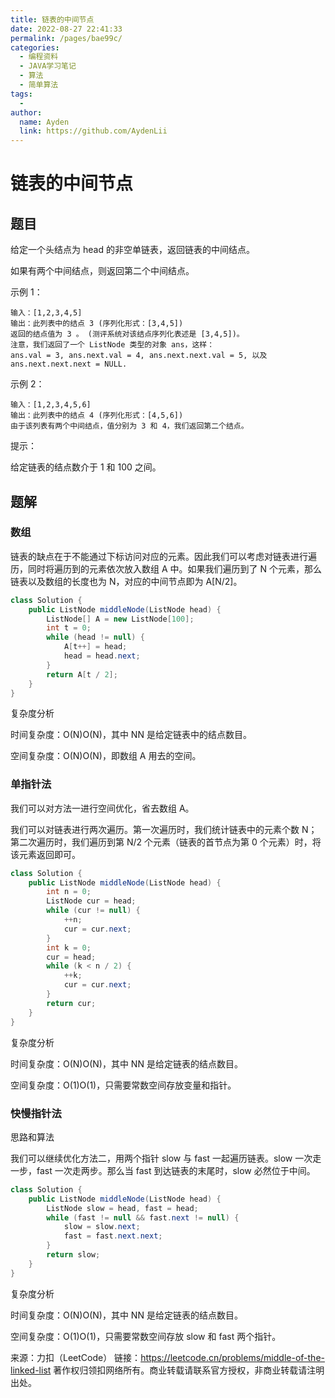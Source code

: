 ```yaml
---
title: 链表的中间节点
date: 2022-08-27 22:41:33
permalink: /pages/bae99c/
categories:
  - 编程资料
  - JAVA学习笔记
  - 算法
  - 简单算法
tags:
  - 
author: 
  name: Ayden
  link: https://github.com/AydenLii
---
```

# 链表的中间节点

## 题目

给定一个头结点为 head 的非空单链表，返回链表的中间结点。

如果有两个中间结点，则返回第二个中间结点。

示例 1：

```
输入：[1,2,3,4,5]
输出：此列表中的结点 3 (序列化形式：[3,4,5])
返回的结点值为 3 。 (测评系统对该结点序列化表述是 [3,4,5])。
注意，我们返回了一个 ListNode 类型的对象 ans，这样：
ans.val = 3, ans.next.val = 4, ans.next.next.val = 5, 以及 ans.next.next.next = NULL.
```

示例 2：

```
输入：[1,2,3,4,5,6]
输出：此列表中的结点 4 (序列化形式：[4,5,6])
由于该列表有两个中间结点，值分别为 3 和 4，我们返回第二个结点。
```


提示：

给定链表的结点数介于 1 和 100 之间。



## 题解

### 数组

链表的缺点在于不能通过下标访问对应的元素。因此我们可以考虑对链表进行遍历，同时将遍历到的元素依次放入数组 A 中。如果我们遍历到了 N 个元素，那么链表以及数组的长度也为 N，对应的中间节点即为 A[N/2]。

```java
class Solution {
    public ListNode middleNode(ListNode head) {
        ListNode[] A = new ListNode[100];
        int t = 0;
        while (head != null) {
            A[t++] = head;
            head = head.next;
        }
        return A[t / 2];
    }
}
```

复杂度分析

时间复杂度：O(N)O(N)，其中 NN 是给定链表中的结点数目。

空间复杂度：O(N)O(N)，即数组 A 用去的空间。

### 单指针法

我们可以对方法一进行空间优化，省去数组 A。

我们可以对链表进行两次遍历。第一次遍历时，我们统计链表中的元素个数 N；第二次遍历时，我们遍历到第 N/2 个元素（链表的首节点为第 0 个元素）时，将该元素返回即可。

```java
class Solution {
    public ListNode middleNode(ListNode head) {
        int n = 0;
        ListNode cur = head;
        while (cur != null) {
            ++n;
            cur = cur.next;
        }
        int k = 0;
        cur = head;
        while (k < n / 2) {
            ++k;
            cur = cur.next;
        }
        return cur;
    }
}
```

复杂度分析

时间复杂度：O(N)O(N)，其中 NN 是给定链表的结点数目。

空间复杂度：O(1)O(1)，只需要常数空间存放变量和指针。

### 快慢指针法

思路和算法

我们可以继续优化方法二，用两个指针 slow 与 fast 一起遍历链表。slow 一次走一步，fast 一次走两步。那么当 fast 到达链表的末尾时，slow 必然位于中间。

```java
class Solution {
    public ListNode middleNode(ListNode head) {
        ListNode slow = head, fast = head;
        while (fast != null && fast.next != null) {
            slow = slow.next;
            fast = fast.next.next;
        }
        return slow;
    }
}
```

复杂度分析

时间复杂度：O(N)O(N)，其中 NN 是给定链表的结点数目。

空间复杂度：O(1)O(1)，只需要常数空间存放 slow 和 fast 两个指针。

来源：力扣（LeetCode）
链接：https://leetcode.cn/problems/middle-of-the-linked-list
著作权归领扣网络所有。商业转载请联系官方授权，非商业转载请注明出处。